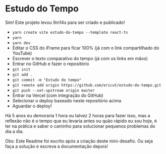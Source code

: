 # Estudo do Tempo

Sim! Este projeto levou 9m14s para ser criado e publicado!

- `yarn create vite estudo-do-tempo --template react-ts`
- `yarn`
- `yarn dev`
- Editar o CSS do iFrame para ficar 100% (já com o link compartilhado do YouTube)
- Escrever o texto comparativo do tempo (já com os links em mãos)
- Entrar no GitHub e fazer o repositório
- `git init`
- `git add .`
- `git commit -m "Estudo do tempo"`
- `git remote add origin https://github.com/ericut/estudo-do-tempo.git`
- `git push --set-upstream origin master`
- Entrar na Vercel (com integração do GitHub)
- Selecionar o deploy baseado neste repositório acima
- Aguardar o deploy!

Há 5 anos eu demoraria 1 hora ou talvez 2 horas para fazer isso, mas a reflexão não é o tempo que eu levaria antes ou quão rápido eu sou hoje, é ter na prática e saber o caminho para solucionar pequenos problemas do dia a dia.

Obs: Este Readme foi escrito após a criação deste mini-desafio. Ou seja faça a solução e escreva a documentação depois!
